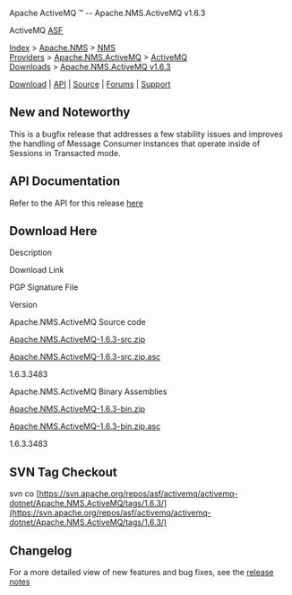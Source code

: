 Apache ActiveMQ ™ -- Apache.NMS.ActiveMQ v1.6.3 

ActiveMQ [ASF](http://www.apache.org)

[Index](index.html) > [Apache.NMS](apachenms.html) > [NMS Providers](nms-providers.html) > [Apache.NMS.ActiveMQ](apachenmsactivemq.html) > [ActiveMQ Downloads](activemq-downloads.html) > [Apache.NMS.ActiveMQ v1.6.3](apachenmsactivemq-v163.html)

[Download](download.html) | [API](nms-api.html) | [Source](source.html) | [Forums](http://activemq.apache.org/discussion-forums.html) | [Support](http://activemq.apache.org/support.html)

New and Noteworthy
------------------

This is a bugfix release that addresses a few stability issues and improves the handling of Message Consumer instances that operate inside of Sessions in Transacted mode.

API Documentation
-----------------

Refer to the API for this release [here](nms-api.html)

Download Here
-------------

Description

Download Link

PGP Signature File

Version

Apache.NMS.ActiveMQ Source code

[Apache.NMS.ActiveMQ-1.6.3-src.zip](http://www.apache.org/dyn/closer.cgi/activemq/apache-nms/1.6.0/Apache.NMS.ActiveMQ-1.6.3-src.zip)

[Apache.NMS.ActiveMQ-1.6.3-src.zip.asc](http://www.apache.org/dist/activemq/apache-nms/1.6.0/Apache.NMS.ActiveMQ-1.6.3-src.zip.asc)

1.6.3.3483

Apache.NMS.ActiveMQ Binary Assemblies

[Apache.NMS.ActiveMQ-1.6.3-bin.zip](http://www.apache.org/dyn/closer.cgi/activemq/apache-nms/1.6.0/Apache.NMS.ActiveMQ-1.6.3-bin.zip)

[Apache.NMS.ActiveMQ-1.6.3-bin.zip.asc](http://www.apache.org/dist/activemq/apache-nms/1.6.0/Apache.NMS.ActiveMQ-1.6.3-bin.zip.asc)

1.6.3.3483

SVN Tag Checkout
----------------

svn co [https://svn.apache.org/repos/asf/activemq/activemq-dotnet/Apache.NMS.ActiveMQ/tags/1.6.3/](https://svn.apache.org/repos/asf/activemq/activemq-dotnet/Apache.NMS.ActiveMQ/tags/1.6.3/)

Changelog
---------

For a more detailed view of new features and bug fixes, see the [release notes](https://issues.apache.org/jira/secure/ReleaseNote.jspa?projectId=12311201&version=12325840)


